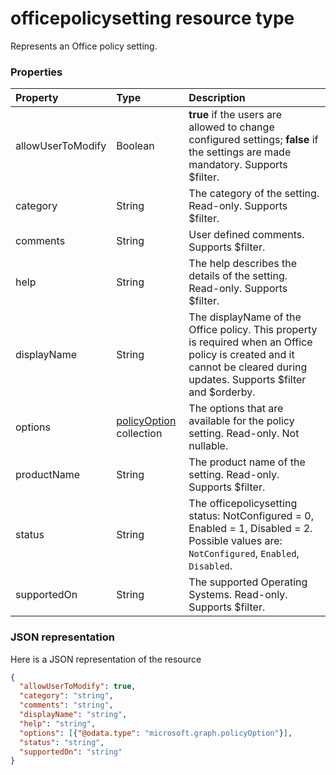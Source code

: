 # officepolicysetting resource type

Represents an Office policy setting.


### Properties
| Property	   | Type	|Description|
|:---------------|:--------|:----------|
|allowUserToModify|Boolean| **true** if the users are allowed to change configured settings; **false** if the settings are made mandatory. Supports $filter.    |
|category|String|The category of the setting. Read-only. Supports $filter.|
|comments|String|User defined comments. Supports $filter.|
|help|String|The help describes the details of the setting. Read-only. Supports $filter.|
|displayName|String|The displayName of the Office policy. This property is required when an Office policy is created and it cannot be cleared during updates. Supports $filter and $orderby.|
|options|[policyOption](policyoption.md) collection|The options that are available for the policy setting. Read-only. Not nullable. |
|productName|String|The product name of the setting. Read-only. Supports $filter.|
|status|String|The officepolicysetting status: NotConfigured = 0, Enabled = 1, Disabled = 2. Possible values are: `NotConfigured`, `Enabled`, `Disabled`.|
|supportedOn|String|The supported Operating Systems. Read-only. Supports $filter.|

### JSON representation

Here is a JSON representation of the resource

<!-- {
  "blockType": "resource",
  "optionalProperties": [
    "allowUserToModify",
    "category",
    "comments",
    "displayName",
    "help",
    "status",
    "supportedOn"
  ],
  "keyProperty": "id",
  "@odata.type": "microsoft.graph.officepolicy"
}-->

```json
{
  "allowUserToModify": true,
  "category": "string",
  "comments": "string",
  "displayName": "string",
  "help": "string",
  "options": [{"@odata.type": "microsoft.graph.policyOption"}],
  "status": "string",
  "supportedOn": "string"
}

```

<!-- uuid: 8fcb5dbc-d5aa-4681-8e31-b001d5168d79
2015-10-25 14:57:30 UTC -->
<!-- {
  "type": "#page.annotation",
  "description": "officePolicy resource",
  "keywords": "",
  "section": "documentation",
  "tocPath": ""
}-->
